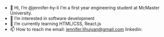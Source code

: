 - 👋 Hi, I’m @jennifer-hy-li I'm a first year engineering student at McMaster University.
- 👀 I’m interested in software development
- 🌱 I’m currently learning HTML/CSS, React.js
- 📫 How to reach me email: jennifer.lihuiyan@gmail.com linkedin: 

<!---
jennifer-hy-li/jennifer-hy-li is a ✨ special ✨ repository because its `README.md` (this file) appears on your GitHub profile.
You can click the Preview link to take a look at your changes.
--->
